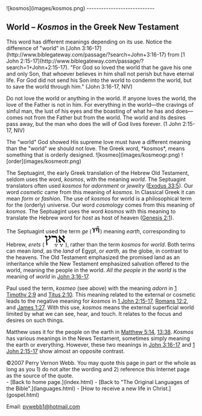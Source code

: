  <head> <title>(PVW) World – Kosmos in the Greek New Testament</title> <meta content="IE=9" http-equiv="X-UA-Compatible"></meta> <link href="css/page_style.css" rel="stylesheet" type="text/css"></link> </head><body><div class="page_style">![kosmos](images/kosmos.png)
----------------------------

World – *Kosmos* in the Greek New Testament
---------------------------------------------

<div class="p">This word has different meanings depending on its use. Notice the difference of "world" in [John 3:16-17](http://www.biblegateway.com/passage/?search=John+3:16-17) from [1 John 2:15-17](http://www.biblegateway.com/passage/?search=1+John+2:15-17).
"For God so loved the world that he gave his one and only Son, that whoever believes in him shall not perish but have eternal life. For God did not send his Son into the world to condemn the world, but to save the world through him." (John 3:16-17, NIV)

Do not love the world or anything in the world. If anyone loves the world, the love of the Father is not in him. For everything in the world—the cravings of sinful man, the lust of his eyes and the boasting of what he has and does—comes not from the Father but from the world. The world and its desires pass away, but the man who does the will of God lives forever. (1 John 2:15-17, NIV)

</div>The "world" God showed His supreme love must have a different meaning than the "world" we should not love. The Greek word, *kosmos*, means something that is orderly designed.
 ![kosmeo](images/kosmeogr.png)
 ![order](images/kosmeotr.png)

The Septuagint, the early Greek translation of the Hebrew Old Testament, seldom uses the word, *kosmos*, with the meaning *world*. The Septuagint translators often used *kosmos* for *adornment* or *jewelry* ([Exodus 33:5](http://www.biblegateway.com/passage/?search=Exodus+33:5)). Our word *cosmetic* came from this meaning of *kosmos*. In Classical Greek it can mean *form* or *fashion*. The use of *kosmos* for world is a philosophical term for the (orderly) universe. Our word *cosmology* comes from this meaning of *kosmos*. The Septuagint uses the word *kosmos* with this meaning to translate the Hebrew word for *host* as host of heaven ([Genesis 2:1](http://www.biblegateway.com/passage/?search=Genesis+2:1)).

The Septuagint used the term *ge* (![](images/ge.png)) meaning *earth*, corresponding to Hebrew, *erets* (![](images/erets.png)), rather than the term *kosmos* for *world*. Both terms can mean *land*, as the *land* of Egypt, or *earth*, as the globe, in contrast to the heavens. The Old Testament emphasized the promised land as an inheritance while the New Testament emphasized salvation offered to the world, meaning the people in the world. *All the people in the world* is the meaning of *world* in [John 3:16-17](http://www.biblegateway.com/passage/?search=John+3:16-17).

Paul used the term, *kosmeo* (see above) with the meaning *adorn* in [1 Timothy 2:9](http://www.biblegateway.com/passage/?search=1+Timothy+2:9) and [Titus 2:10](http://www.biblegateway.com/passage/?search=Titus+2:10). This meaning related to the external or cosmetic leads to the negative meaning for *kosmos* in [1 John 2:15-17](http://www.biblegateway.com/passage/?search=1+John+2:15-17), [Romans 12:2](http://www.biblegateway.com/passage/?search=Romans+12:2), and [James 1:27](http://www.biblegateway.com/passage/?search=James+1:27). With this use, *kosmos* means the external superficial world limited by what we can see, hear, and touch. It relates to the focus and desires on such things.

Matthew uses it for the people on the earth in [Matthew 5:14](http://www.biblegateway.com/passage/?search=Matthew+5:14), [13:38](http://www.biblegateway.com/passage/?search=Matthew+13:38). *Kosmos* has various meanings in the News Testament, sometimes simply meaning the earth or everything. However, these two meanings in [John 3:16-17](http://www.biblegateway.com/passage/?search=John+3:16-17) and [1 John 2:15-17](http://www.biblegateway.com/passage/?search=1+John+2:15-17) show almost an opposite contrast.

<div class="copy">©2007 Perry Vernon Webb. You may quote this page in part or the whole as long as you
 1) do not alter the wording and
 2) reference this Internet page as the source of the quote.</div> </div>- [Back to home page.](index.html)
- [Back to "The Original Languages of the Bible".](languages.html)
- [How to receive a new life in Christ.](gospel.html)

Email: [pvwebb1@hotmail.com](mailto:pvwebb1@hotmail.com)

